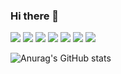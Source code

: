 ### Hi there 👋

<img src="https://img.shields.io/badge/javascript-F7DF1E?style=for-the-badge&logo=javascript&logoColor=JS">
<img src="https://img.shields.io/badge/Python-3776AB?style=for-the-badge&logo=Python&logoColor=white">
<img src="https://img.shields.io/badge/androidstudio-3DDC84?style=for-the-badge&logo=androidstudio&logoColor=blue">
<img src="https://img.shields.io/badge/instagram-E4405F?style=for-the-badge&logo=instagram&logoColor=pink">
<img src="https://img.shields.io/badge/filezilla-BF0000?style=for-the-badge&logo=filezilla&logoColor=red">
<img src="https://img.shields.io/badge/googlecloud-4285F4?style=for-the-badge&logo=googlecloud&logoColor=white">
<img src="https://img.shields.io/badge/linux-FCC624?style=for-the-badge&logo=linux&logoColor=white">


![Anurag's GitHub stats](https://github-readme-stats.vercel.app/api?username=Samdasoo1076&show_icons=true&theme=radical)
